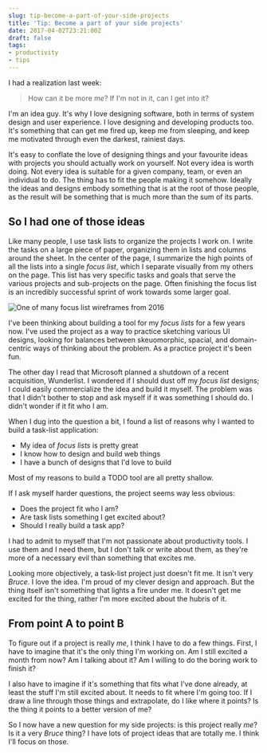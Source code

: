 ```yaml
---
slug: tip-become-a-part-of-your-side-projects
title: 'Tip: Become a part of your side projects'
date: 2017-04-02T23:21:00Z
draft: false
tags:
- productivity
- tips
---
```



I had a realization last week:

> How can it be more *me*? If I'm not in it, can I get into it?

I'm an idea guy. It's why I love designing software, both in terms of system design and user experience. I love designing and developing products too. It's something that can get me fired up, keep me from sleeping, and keep me motivated through even the darkest, rainiest days.

It's easy to conflate the love of designing things and your favourite ideas with projects you should actually work on yourself. Not every idea is worth doing. Not every idea is suitable for a given company, team, or even an individual to do. The thing has to fit the people making it somehow. Ideally the ideas and designs embody something that is at the root of those people, as the result will be something that is much more than the sum of its parts.

## So I had one of those ideas

Like many people, I use task lists to organize the projects I work on. I write the tasks on a large piece of paper, organizing them in lists and columns around the sheet. In the center of the page, I summarize the high points of all the lists into a single *focus list*, which I separate visually from my others on the page. This list has very specific tasks and goals that serve the various projects and sub-projects on the page. Often finishing the focus list is an incredibly successful sprint of work towards some larger goal.

![One of many focus list wireframes from 2016](https://images.warpedvisions.org/2017/05/foozl-blues.png)

I've been thinking about building a tool for my *focus lists* for a few years now. I've used the project as a way to practice sketching various UI designs, looking for balances between skeuomorphic, spacial, and domain-centric ways of thinking about the problem. As a practice project it's been fun.

The other day I read that Microsoft planned a shutdown of a recent acquisition, Wunderlist. I wondered if I should dust off my *focus list* designs; I could easily commercialize the idea and build it myself. The problem was that I didn't bother to stop and ask myself if it was something I should do. I didn't wonder if it fit who I am.

When I dug into the question a bit, I found a list of reasons why I wanted to build a task-list application:

- My idea of *focus lists* is pretty great
- I know how to design and build web things
- I have a bunch of designs that I'd love to build

Most of my reasons to build a TODO tool are all pretty shallow.

If I ask myself harder questions, the project seems way less obvious:

- Does the project fit who I am?
- Are task lists something I get excited about?
- Should I really build a task app?

I had to admit to myself that I'm not passionate about productivity tools. I use them and I need them, but I don't talk or write about them, as they're more of a necessary evil than something that excites me.

Looking more objectively, a task-list project just doesn't fit me. It isn't very *Bruce*. I love the idea. I'm proud of my clever design and approach. But the thing itself isn't something that lights a fire under me. It doesn't get me excited for the thing, rather I'm more excited about the hubris of it.

## From point A to point B

To figure out if a project is really *me*, I think I have to do a few things. First, I have to imagine that it's the only thing I'm working on. Am I still excited a month from now? Am I talking about it? Am I willing to do the boring work to finish it?

I also have to imagine if it's something that fits what I've done already, at least the stuff I'm still excited about. It needs to fit where I'm going too. If I draw a line through those things and extrapolate, do I like where it points? Is the thing it points to a better version of me?

So I now have a new question for my side projects: is this project really *me*? Is it a very *Bruce* thing? I have lots of project ideas that are totally me. I think I'll focus on those.
